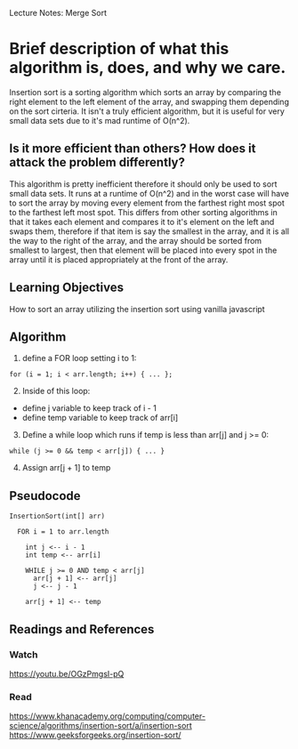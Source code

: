 Lecture Notes: Merge Sort
# Brief description of what this algorithm is, does, and why we care.
Insertion sort is a sorting algorithm which sorts an array by comparing the right element to the left element of the array, and swapping them depending on the sort cirteria. It isn't a truly efficient algorithm, but it is useful for very small data sets due to it's mad runtime of O(n^2).

## Is it more efficient than others? How does it attack the problem differently?
This algorithm is pretty inefficient therefore it should only be used to sort small data sets. It runs at a runtime of O(n^2) and in the worst case will have to sort the array by moving every element from the farthest right most spot to the farthest left most spot. This differs from other sorting algorithms in that it takes each element and compares it to it's element on the left and swaps them, therefore if that item is say the smallest in the array, and it is all the way to the right of the array, and the array should be sorted from smallest to largest, then that element will be placed into every spot in the array until it is placed appropriately at the front of the array. 

## Learning Objectives
How to sort an array utilizing the insertion sort using vanilla javascript

## Algorithm
1. define a FOR loop setting i to 1:
```
for (i = 1; i < arr.length; i++) { ... };
```
2. Inside of this loop:
  * define j variable to keep track of i - 1
  * define temp variable to keep track of arr[i]
3. Define a while loop which runs if temp is less than arr[j] and j >= 0:
```
while (j >= 0 && temp < arr[j]) { ... }
```
4. Assign arr[j + 1] to temp


## Pseudocode
```
InsertionSort(int[] arr)

  FOR i = 1 to arr.length
  
    int j <-- i - 1
    int temp <-- arr[i]
    
    WHILE j >= 0 AND temp < arr[j]
      arr[j + 1] <-- arr[j]
      j <-- j - 1
      
    arr[j + 1] <-- temp
```

## Readings and References
### Watch
https://youtu.be/OGzPmgsI-pQ

### Read
https://www.khanacademy.org/computing/computer-science/algorithms/insertion-sort/a/insertion-sort
https://www.geeksforgeeks.org/insertion-sort/